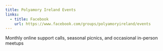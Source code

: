 ```yaml
---
title: Polyamory Ireland Events
links:
  - title: Facebook
    url: https://www.facebook.com/groups/polyamoryireland/events
---
```

Monthly online support calls, seasonal picnics, and occasional in-person meetups
